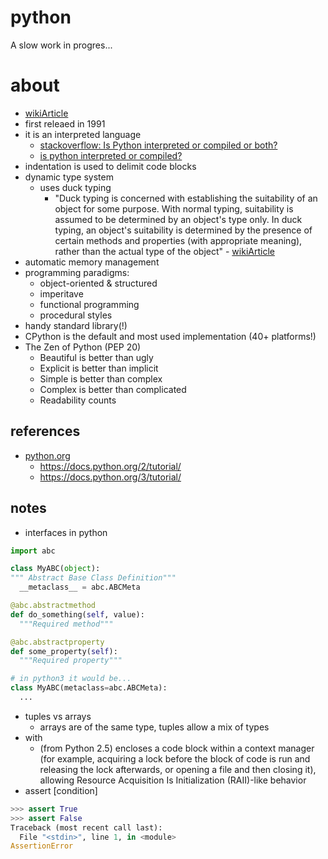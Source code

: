 # python
A slow work in progres...

# about 
* [wikiArticle](https://en.wikipedia.org/wiki/Python_(programming_language))
* first releaed in 1991
* it is an interpreted language
  * [stackoverflow: Is Python interpreted or compiled or both?](https://stackoverflow.com/questions/6889747/is-python-interpreted-or-compiled-or-bot)
  * [is python interpreted or compiled?](https://softwareengineering.stackexchange.com/questions/24558/is-python-interpreted-or-compiled)
* indentation is used to delimit code blocks
* dynamic type system
   * uses duck typing
      * "Duck typing is concerned with establishing the suitability of an object for some purpose. With normal typing, suitability is assumed to be determined by an object's type only. In duck typing, an object's suitability is determined by the presence of certain methods and properties (with appropriate meaning), rather than the actual type of the object" - [wikiArticle](https://en.wikipedia.org/wiki/Duck_typing)
* automatic memory management
* programming paradigms:
  * object-oriented & structured
  * imperitave
  * functional programming
  * procedural styles
* handy standard library(!)
* CPython is the default and most used implementation (40+ platforms!)
* The Zen of Python (PEP 20)
  * Beautiful is better than ugly
  * Explicit is better than implicit
  * Simple is better than complex
  * Complex is better than complicated
  * Readability counts

## references
* [python.org](https://www.python.org/)
  * https://docs.python.org/2/tutorial/
  *  https://docs.python.org/3/tutorial/

## notes
* interfaces in python
```python
import abc

class MyABC(object):
""" Abstract Base Class Definition"""
  __metaclass__ = abc.ABCMeta

@abc.abstractmethod
def do_something(self, value):
  """Required method"""

@abc.abstractproperty
def some_property(self):
  """Required property"""

# in python3 it would be...
class MyABC(metaclass=abc.ABCMeta):
  ...
```
* tuples vs arrays
  * arrays are of the same type, tuples allow a mix of types
* with 
  * (from Python 2.5) encloses a code block within a context manager (for example, acquiring a lock before the block of code is run and releasing the lock afterwards, or opening a file and then closing it), allowing Resource Acquisition Is Initialization (RAII)-like behavior
* assert [condition]
```python
>>> assert True
>>> assert False
Traceback (most recent call last):
  File "<stdin>", line 1, in <module>
AssertionError
```
